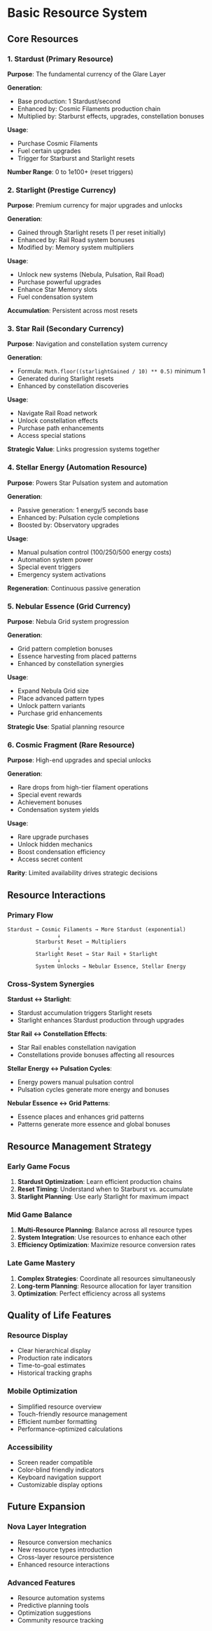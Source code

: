 # Basic Resource System

## Core Resources

### 1. Stardust (Primary Resource)

**Purpose**: The fundamental currency of the Glare Layer

**Generation**:
- Base production: 1 Stardust/second
- Enhanced by: Cosmic Filaments production chain
- Multiplied by: Starburst effects, upgrades, constellation bonuses

**Usage**:
- Purchase Cosmic Filaments
- Fuel certain upgrades
- Trigger for Starburst and Starlight resets

**Number Range**: 0 to 1e100+ (reset triggers)

### 2. Starlight (Prestige Currency)

**Purpose**: Premium currency for major upgrades and unlocks

**Generation**:
- Gained through Starlight resets (1 per reset initially)
- Enhanced by: Rail Road system bonuses
- Modified by: Memory system multipliers

**Usage**:
- Unlock new systems (Nebula, Pulsation, Rail Road)
- Purchase powerful upgrades
- Enhance Star Memory slots
- Fuel condensation system

**Accumulation**: Persistent across most resets

### 3. Star Rail (Secondary Currency)

**Purpose**: Navigation and constellation system currency

**Generation**:
- Formula: `Math.floor((starlightGained / 10) ** 0.5)` minimum 1
- Generated during Starlight resets
- Enhanced by constellation discoveries

**Usage**:
- Navigate Rail Road network
- Unlock constellation effects
- Purchase path enhancements
- Access special stations

**Strategic Value**: Links progression systems together

### 4. Stellar Energy (Automation Resource)

**Purpose**: Powers Star Pulsation system and automation

**Generation**:
- Passive generation: 1 energy/5 seconds base
- Enhanced by: Pulsation cycle completions
- Boosted by: Observatory upgrades

**Usage**:
- Manual pulsation control (100/250/500 energy costs)
- Automation system power
- Special event triggers
- Emergency system activations

**Regeneration**: Continuous passive generation

### 5. Nebular Essence (Grid Currency)

**Purpose**: Nebula Grid system progression

**Generation**:
- Grid pattern completion bonuses
- Essence harvesting from placed patterns
- Enhanced by constellation synergies

**Usage**:
- Expand Nebula Grid size
- Place advanced pattern types
- Unlock pattern variants
- Purchase grid enhancements

**Strategic Use**: Spatial planning resource

### 6. Cosmic Fragment (Rare Resource)

**Purpose**: High-end upgrades and special unlocks

**Generation**:
- Rare drops from high-tier filament operations
- Special event rewards
- Achievement bonuses
- Condensation system yields

**Usage**:
- Rare upgrade purchases
- Unlock hidden mechanics
- Boost condensation efficiency
- Access secret content

**Rarity**: Limited availability drives strategic decisions

## Resource Interactions

### Primary Flow
```
Stardust → Cosmic Filaments → More Stardust (exponential)
                ↓
         Starburst Reset → Multipliers
                ↓
         Starlight Reset → Star Rail + Starlight
                ↓
         System Unlocks → Nebular Essence, Stellar Energy
```

### Cross-System Synergies

**Stardust ↔ Starlight**:
- Stardust accumulation triggers Starlight resets
- Starlight enhances Stardust production through upgrades

**Star Rail ↔ Constellation Effects**:
- Star Rail enables constellation navigation
- Constellations provide bonuses affecting all resources

**Stellar Energy ↔ Pulsation Cycles**:
- Energy powers manual pulsation control
- Pulsation cycles generate more energy and bonuses

**Nebular Essence ↔ Grid Patterns**:
- Essence places and enhances grid patterns
- Patterns generate more essence and global bonuses

## Resource Management Strategy

### Early Game Focus
1. **Stardust Optimization**: Learn efficient production chains
2. **Reset Timing**: Understand when to Starburst vs. accumulate
3. **Starlight Planning**: Use early Starlight for maximum impact

### Mid Game Balance
1. **Multi-Resource Planning**: Balance across all resource types
2. **System Integration**: Use resources to enhance each other
3. **Efficiency Optimization**: Maximize resource conversion rates

### Late Game Mastery
1. **Complex Strategies**: Coordinate all resources simultaneously
2. **Long-term Planning**: Resource allocation for layer transition
3. **Optimization**: Perfect efficiency across all systems

## Quality of Life Features

### Resource Display
- Clear hierarchical display
- Production rate indicators
- Time-to-goal estimates
- Historical tracking graphs

### Mobile Optimization
- Simplified resource overview
- Touch-friendly resource management
- Efficient number formatting
- Performance-optimized calculations

### Accessibility
- Screen reader compatible
- Color-blind friendly indicators
- Keyboard navigation support
- Customizable display options

## Future Expansion

### Nova Layer Integration
- Resource conversion mechanics
- New resource types introduction
- Cross-layer resource persistence
- Enhanced resource interactions

### Advanced Features
- Resource automation systems
- Predictive planning tools
- Optimization suggestions
- Community resource tracking